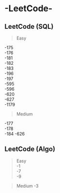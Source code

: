 # -LeetCode-

## LeetCode (SQL)

>Easy

  -175      
  -176      
  -181      
  -182      
  -183      
  -196      
  -197      
  -595      
  -596      
  -620      
  -627      
  -1179
  
>Medium

  -177      
  -178      
  -184
  -626
  
## LeetCode (Algo)

>Easy  
  -1  
  -7  
  -9  
  
>Medium
  -3  
  
